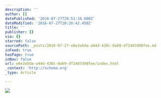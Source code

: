 ```yaml
---
description: ''
author: []
datePublished: '2016-07-27T20:51:34.000Z'
dateModified: '2016-07-27T20:26:42.450Z'
title: ''
publisher: {}
via: {}
starred: false
sourcePath: _posts/2016-07-27-e6e3a5da-a44d-438c-8a69-df2407d98fee.md
inFeed: true
hasPage: true
inNav: false
url: e6e3a5da-a44d-438c-8a69-df2407d98fee/index.html
_context: 'http://schema.org'
_type: Article

---
```

![](https://the-grid-user-content.s3-us-west-2.amazonaws.com/0074e067-4307-451b-bf0a-f085679cf2c7.png)
